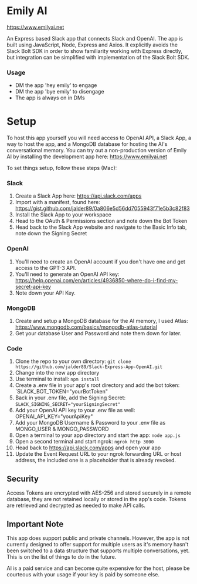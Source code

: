 # Emily AI
https://www.emilyai.net

An Express based Slack app that connects Slack and OpenAI. The app is built using JavaScript, Node, Express and Axios. It explicitly avoids the Slack Bolt SDK in order to show familiarity working with Express directly, but integration can be simplified with implementation of the Slack Bolt SDK.

### Usage

- DM the app 'hey emily' to engage
- DM the app 'bye emily' to disengage
- The app is always on in DMs

# Setup

To host this app yourself you will need access to OpenAI API, a Slack App, a way to host the app, and a MongoDB database for hosting the AI's conversational memory. You can try out a non-production version of Emily AI by installing the development app here: https://www.emilyai.net

To set things setup, follow these steps (Mac):

### Slack

1. Create a Slack App here: https://api.slack.com/apps
2. Import with a manifest, found here: https://gist.github.com/jalder89/0a806e5d56dd7055943f71e5b3c82f83
3. Install the Slack App to your workspace
4. Head to the OAuth & Permissions section and note down the Bot Token
5. Head back to the Slack App website and navigate to the Basic Info tab, note down the Signing Secret

### OpenAI

1. You'll need to create an OpenAI account if you don't have one and get access to the GPT-3 API.
2. You'll need to generate an OpenAI API key: https://help.openai.com/en/articles/4936850-where-do-i-find-my-secret-api-key
3. Note down your API Key.

### MongoDB

1. Create and setup a MongoDB database for the AI memory, I used Atlas: https://www.mongodb.com/basics/mongodb-atlas-tutorial
2. Get your database User and Password and note them down for later.

### Code

1. Clone the repo to your own directory: `git clone https://github.com/jalder89/Slack-Express-App-OpenAI.git`
2. Change into the new app directory
3. Use terminal to install: `npm install`
4. Create a .env file in your app's root directory and add the bot token: `SLACK_BOT_TOKEN="yourBotToken"
5. Back in your .env file, add the Signing Secret: `SLACK_SIGNING_SECRET="yourSigningSecret"`
6. Add your OpenAI API key to your .env file as well: OPENAI_API_KEY="yourApiKey"
7. Add your MongoDB Username & Password to your .env file as MONGO_USER & MONGO_PASSWORD
8. Open a terminal to your app directory and start the app: `node app.js`
9. Open a second terminal and start ngrok: `ngrok http 3000`
10. Head back to https://api.slack.com/apps and open your app
11. Update the Event Request URL to your ngrok forwarding URL or host address, the included one is a placeholder that is already revoked.

## Security

Access Tokens are encrypted with AES-256 and stored securely in a remote database, they are not retained locally or stored in the app's code. Tokens are retrieved and decrypted as needed to make API calls.

## Important Note

This app does support public and private channels. However, the app is not currently designed to offer support for multiple users as it's memory hasn't been switched to a data structure that supports multiple conversations, yet. This is on the list of things to do in the future.

AI is a paid service and can become quite expensive for the host, please be courteous with your usage if your key is paid by someone else.
